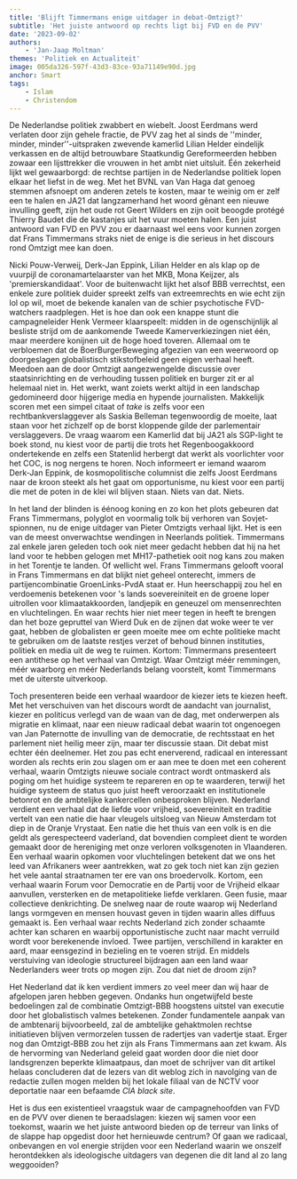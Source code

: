 ```yaml
---
title: 'Blijft Timmermans enige uitdager in debat-Omtzigt?'
subtitle: 'Het juiste antwoord op rechts ligt bij FVD en de PVV'
date: '2023-09-02'
authors:
    - 'Jan-Jaap Moltman'
themes: 'Politiek en Actualiteit'
image: 005da326-597f-43d3-83ce-93a71149e90d.jpg
anchor: Smart
tags:
    - Islam
    - Christendom
---
```


De Nederlandse politiek zwabbert en wiebelt. Joost Eerdmans werd verlaten door zijn gehele fractie, de PVV zag het al sinds de ''minder, minder, minder''-uitspraken zwevende kamerlid Lilian Helder eindelijk verkassen en de altijd betrouwbare Staatkundig Gereformeerden hebben zowaar een lijsttrekker die vrouwen in het ambt niet uitsluit. Één zekerheid lijkt wel gewaarborgd: de rechtse partijen in de Nederlandse politiek lopen elkaar het liefst in de weg. Met het BVNL van Van Haga dat genoeg stemmen afsnoept om anderen zetels te kosten, maar te weinig om er zelf een te halen en JA21 dat langzamerhand het woord gênant een nieuwe invulling geeft, zijn het oude rot Geert Wilders en zijn ooit beoogde protégé Thierry Baudet die de kastanjes uit het vuur moeten halen. Een juist antwoord van FVD en PVV zou er daarnaast wel eens voor kunnen zorgen dat Frans Timmermans straks niet de enige is die serieus in het discours rond Omtzigt mee kan doen. 

Nicki Pouw-Verweij, Derk-Jan Eppink, Lilian Helder en als klap op de vuurpijl de coronamartelaarster van het MKB, Mona Keijzer, als 'premierskandidaat'. Voor de buitenwacht lijkt het alsof BBB verrechtst, een enkele zure politiek duider spreekt zelfs van extreemrechts en wie echt zijn lol op wil, moet de bekende kanalen van de schier psychotische FVD-watchers raadplegen. Het is hoe dan ook een knappe stunt die campagneleider Henk Vermeer klaarspeelt: midden in de ogenschijnlijk al besliste strijd om de aankomende Tweede Kamerverkiezingen niet één, maar meerdere konijnen uit de hoge hoed toveren. Allemaal om te verbloemen dat de BoerBurgerBeweging afgezien van een weerwoord op doorgeslagen globalistisch stikstofbeleid geen eigen verhaal heeft. Meedoen aan de door Omtzigt aangezwengelde discussie over staatsinrichting en de verhouding tussen politiek en burger zit er al helemaal niet in. Het werkt, want zoiets werkt altijd in een landschap gedomineerd door hijgerige media en hypende journalisten. Makkelijk scoren met een simpel citaat of *take* is zelfs voor een rechtbankverslaggever als Saskia Belleman tegenwoordig de moeite, laat staan voor het zichzelf op de borst kloppende gilde der parlementair verslaggevers. De vraag waarom een Kamerlid dat bij JA21 als SGP-light te boek stond, nu kiest voor de partij die trots het Regenboogakkoord ondertekende en zelfs een Statenlid herbergt dat werkt als voorlichter voor het COC, is nog nergens te horen. Noch informeert er iemand waarom Derk-Jan Eppink, de kosmopolitische columnist die zelfs Joost Eerdmans naar de kroon steekt als het gaat om opportunisme, nu kiest voor een partij die met de poten in de klei wil blijven staan. Niets van dat. Niets. 

In het land der blinden is éénoog koning en zo kon het plots gebeuren dat Frans Timmermans, polyglot en voormalig tolk bij verhoren van Sovjet-spionnen, nu de enige uitdager van Pieter Omtzigts verhaal lijkt. Het is een van de meest onverwachtse wendingen in Neerlands politiek. Timmermans zal enkele jaren geleden toch ook niet meer gedacht hebben dat hij na het land voor te hebben gelogen met MH17-pathetiek ooit nog kans zou maken in het Torentje te landen. Of wellicht wel. Frans Timmermans gelooft vooral in Frans Timmermans en dat blijkt niet geheel onterecht, immers de partijencombinatie GroenLinks-PvdA staat er. Hun heerschappij zou hel en verdoemenis betekenen voor 's lands soevereiniteit en de groene loper uitrollen voor klimaatakkoorden, landjepik en geneuzel om mensenrechten en vluchtelingen. En waar rechts hier niet meer tegen in heeft te brengen dan het boze gepruttel van Wierd Duk en de zijnen dat woke weer te ver gaat, hebben de globalisten er geen moeite mee om echte politieke macht te gebruiken om de laatste restjes verzet of behoud binnen instituties, politiek en media uit de weg te ruimen. Kortom: Timmermans presenteert een antithese op het verhaal van Omtzigt. Waar Omtzigt méér remmingen, méér waarborg en méér Nederlands belang voorstelt, komt Timmermans met de uiterste uitverkoop.

Toch presenteren beide een verhaal waardoor de kiezer iets te kiezen heeft. Met het verschuiven van het discours wordt de aandacht van journalist, kiezer en politicus verlegd van de waan van de dag, met onderwerpen als migratie en klimaat, naar een nieuw radicaal debat waarin tot ongenoegen van Jan Paternotte de invulling van de democratie, de rechtsstaat en het parlement niet heilig meer zijn, maar ter discussie staan. Dit debat mist echter één deelnemer. Het zou pas echt enerverend, radicaal en interessant worden als rechts erin zou slagen om er aan mee te doen met een coherent verhaal, waarin Omtzigts nieuwe sociale contract wordt ontmaskerd als poging om het huidige systeem te repareren en op te waarderen, terwijl het huidige systeem de status quo juist heeft veroorzaakt en institutionele betonrot en de ambtelijke kankercellen onbesproken blijven. Nederland verdient een verhaal dat de liefde voor vrijheid, soevereiniteit en traditie vertelt van een natie die haar vleugels uitsloeg van Nieuw Amsterdam tot diep in de Oranje Vrystaat. Een natie die het thuis van een volk is en die geldt als gerespecteerd vaderland, dat bovendien compleet dient te worden gemaakt door de hereniging met onze verloren volksgenoten in Vlaanderen. Een verhaal waarin opkomen voor vluchtelingen betekent dat we ons het leed van Afrikaners weer aantrekken, wat zo gek toch niet kan zijn gezien het vele aantal straatnamen ter ere van ons broedervolk. Kortom, een verhaal waarin Forum voor Democratie en de Partij voor de Vrijheid elkaar aanvullen, versterken en de metapolitieke liefde verklaren. Geen fusie, maar collectieve denkrichting. De snelweg naar de route waarop wij Nederland langs vormgeven en mensen houvast geven in tijden waarin alles diffuus gemaakt is. Een verhaal waar rechts Nederland zich zonder schaamte achter kan scharen en waarbij opportunistische zucht naar macht verruild wordt voor berekenende invloed. Twee partijen, verschillend in karakter en aard, maar eensgezind in bezieling en te voeren strijd. En middels verstuiving van ideologie structureel bijdragen aan een land waar Nederlanders weer trots op mogen zijn. Zou dat niet de droom zijn?

Het Nederland dat ik ken verdient immers zo veel meer dan wij haar de afgelopen jaren hebben gegeven. Ondanks hun ongetwijfeld beste bedoelingen zal de combinatie Omtzigt-BBB hoogstens uitstel van executie door het globalistisch valmes betekenen. Zonder fundamentele aanpak van de ambtenarij bijvoorbeeld, zal de ambtelijke gehaktmolen rechtse initiatieven blijven vermorzelen tussen de radertjes van vadertje staat. Erger nog dan Omtzigt-BBB zou het zijn als Frans Timmermans aan zet kwam. Als de hervorming van Nederland geleid gaat worden door die niet door landsgrenzen beperkte klimaatpaus, dan moet de schrijver van dit artikel helaas concluderen dat de lezers van dit weblog zich in navolging van de redactie zullen mogen  melden bij het lokale filiaal van de NCTV voor deportatie naar een befaamde *CIA black site*. 

Het is dus een existentieel vraagstuk waar de campagnehoofden van FVD en de PVV over dienen te beraadslagen: kiezen wij samen voor een toekomst, waarin we het juiste antwoord bieden op de terreur van links of de slappe hap opgedist door het hernieuwde centrum? Of gaan we radicaal, onbevangen en vol energie strijden voor een Nederland waarin we onszelf herontdekken als ideologische uitdagers van degenen die dit land al zo lang weggooiden?
